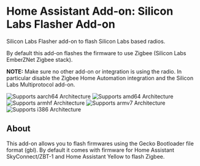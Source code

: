 # Home Assistant Add-on: Silicon Labs Flasher Add-on

Silicon Labs Flasher add-on to flash Silicon Labs based radios.

By default this add-on flashes the firmware to use Zigbee (Silicon
Labs EmberZNet Zigbee stack).

**NOTE:** Make sure no other add-on or integration is using the radio. In
particular disable the Zigbee Home Automation integration and the Silicon Labs
Multiprotocol add-on.

![Supports aarch64 Architecture][aarch64-shield]
![Supports amd64 Architecture][amd64-shield]
![Supports armhf Architecture][armhf-shield]
![Supports armv7 Architecture][armv7-shield]
![Supports i386 Architecture][i386-shield]

## About

This add-on allows you to flash firmwares using the Gecko Bootloader file format
(gbl). By default it comes with firmware for Home Assistant SkyConnect/ZBT-1 and
Home Assistant Yellow to flash Zigbee.

[aarch64-shield]: https://img.shields.io/badge/aarch64-yes-green.svg
[amd64-shield]: https://img.shields.io/badge/amd64-yes-green.svg
[armhf-shield]: https://img.shields.io/badge/armhf-yes-green.svg
[armv7-shield]: https://img.shields.io/badge/armv7-yes-green.svg
[i386-shield]: https://img.shields.io/badge/i386-yes-green.svg
